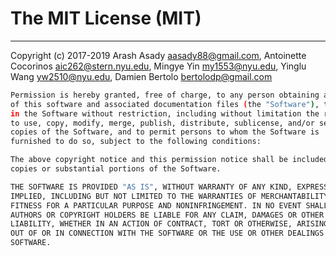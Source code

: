 # The MIT License (MIT)
---

Copyright (c) 2017-2019 Arash Asady <aasady88@gmail.com>, Antoinette Cocorinos <aic262@stern.nyu.edu>, Mingye Yin <my1553@nyu.edu>, Yinglu Wang <yw2510@nyu.edu>, Damien Bertolo <bertolodp@gmail.com>

````sh
Permission is hereby granted, free of charge, to any person obtaining a copy
of this software and associated documentation files (the "Software"), to deal
in the Software without restriction, including without limitation the rights
to use, copy, modify, merge, publish, distribute, sublicense, and/or sell
copies of the Software, and to permit persons to whom the Software is
furnished to do so, subject to the following conditions:

The above copyright notice and this permission notice shall be included in all
copies or substantial portions of the Software.
````

````sh
THE SOFTWARE IS PROVIDED "AS IS", WITHOUT WARRANTY OF ANY KIND, EXPRESS OR
IMPLIED, INCLUDING BUT NOT LIMITED TO THE WARRANTIES OF MERCHANTABILITY,
FITNESS FOR A PARTICULAR PURPOSE AND NONINFRINGEMENT. IN NO EVENT SHALL THE
AUTHORS OR COPYRIGHT HOLDERS BE LIABLE FOR ANY CLAIM, DAMAGES OR OTHER
LIABILITY, WHETHER IN AN ACTION OF CONTRACT, TORT OR OTHERWISE, ARISING FROM,
OUT OF OR IN CONNECTION WITH THE SOFTWARE OR THE USE OR OTHER DEALINGS IN THE
SOFTWARE.
````
